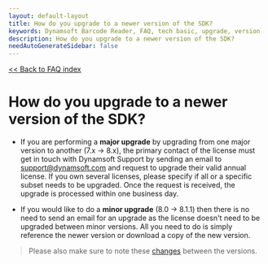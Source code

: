 ```yaml
---
layout: default-layout
title: How do you upgrade to a newer version of the SDK?
keywords: Dynamsoft Barcode Reader, FAQ, tech basic, upgrade, version
description: How do you upgrade to a newer version of the SDK?
needAutoGenerateSidebar: false
---
```


[<< Back to FAQ index](../index.md#configuration)

# How do you upgrade to a newer version of the SDK?

- If you are performing a **major upgrade** by upgrading from one major version to another (7.x -> 8.x), the primary contact of the license must get in touch with Dynamsoft Support by sending an email to [support@dynamsoft.com](mailto:support@dynamsoft.com) and request to upgrade their valid annual license. If you own several licenses, please specify if all or a specific subset needs to be upgraded. Once the request is received, the upgrade is processed within one business day.

- If you would like to do a **minor upgrade** (8.0 -> 8.1.1) then there is no need to send an email for an upgrade as the license doesn't need to be upgraded between minor versions. All you need to do is simply reference the newer version or download a copy of the new version.

> Please also make sure to note these [changes](https://www.dynamsoft.com/barcode-reader/programming/javascript/upgrade-guide/?ver=latest) between the versions.
